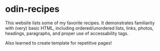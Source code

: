 # odin-recipes
This website lists some of my favorite recipes. It demonstrates familiarity with (very) basic HTML, including ordered/unordered lists, links, photos, headings, paragraphs, and proper use of accessability tags.

Also learned to create template for repetitive pages!